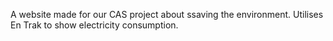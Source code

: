 A website made for our CAS project about ssaving the environment. Utilises En Trak to show electricity consumption.
